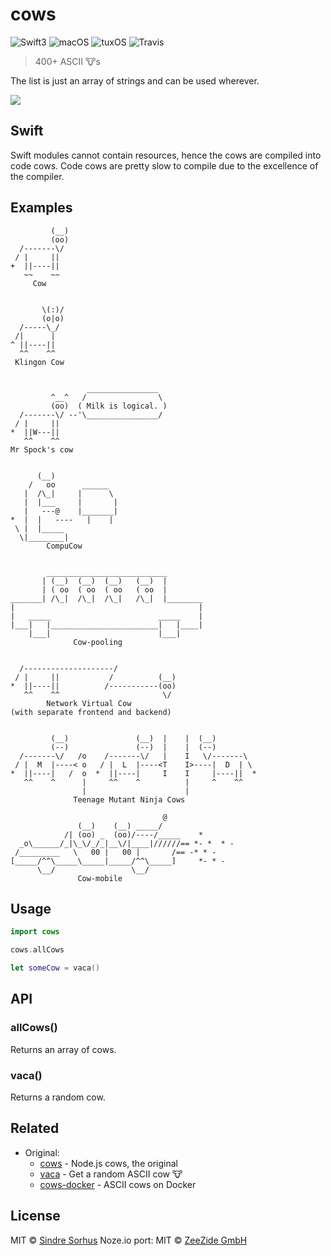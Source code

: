 # cows

![Swift3](https://img.shields.io/badge/swift-3-blue.svg)
![macOS](https://img.shields.io/badge/os-macOS-green.svg?style=flat)
![tuxOS](https://img.shields.io/badge/os-tuxOS-green.svg?style=flat)
![Travis](https://travis-ci.org/AlwaysRightInstitute/cows.svg?branch=master)

> 400+ ASCII 🐮s

The list is just an array of strings and can be used wherever.

![](https://cloud.githubusercontent.com/assets/170270/13090998/a9cdd6b0-d52b-11e5-83ec-614143c9a3bb.png)

## Swift

Swift modules cannot contain resources, hence the cows are compiled into code
cows. Code cows are pretty slow to compile due to the excellence of the
compiler.

## Examples

```
         (__)
         (oo)
  /-------\/
 / |     ||
+  ||----||
   ~~    ~~
     Cow


       \(:)/
       (o|o)
  /-----\_/
 /|      |
^ ||----||
  ^^    ^^
 Klingon Cow


                 ________________
         ^__^   /                \
         (oo)  ( Milk is logical. )
  /-------\/ --'\________________/
 / |     ||
*  ||W---||
   ^^    ^^
Mr Spock's cow


      (__)
    /   oo      ______
   |  /\_|     |      \
   |  |___     |       |
   |   ---@    |_______|
*  |  |   ----   |    |
 \ |  |_____
  \|________|
        CompuCow


        ___________________________
       | (__)  (__)  (__)   (__)  |
       | ( oo  ( oo  ( oo   ( oo  |
_______| /\_|  /\_|  /\_|   /\_|  |________
|                                         |
|   _____                        _____    |
|___|   |________________________|   |____|
    |___|                        |___|
              Cow-pooling


  /--------------------/
 / |     ||           /          (__)
*  ||----||          /-----------(oo)
   ^^    ^^                       \/
        Network Virtual Cow
(with separate frontend and backend)


         (__)               (__)  |    |  (__)
         (--)               (--)  |    |  (--)
  /-------\/   /o    /-------\/   |    I   \/-------\
 / |  M  |----< o   / |  L  |----<T    I>----|  D  | \
*  ||----|   /  o  *  ||----|     I    I     |----||  *
   ^^    ^      |     ^^    ^          |     ^    ^^
                |                      |
              Teenage Mutant Ninja Cows

                                  @
               (__)    (__) _____/
            /| (oo) _  (oo)/----/_____    *
  _o\______/_|\_\/_/_|__\/|____|//////== *- *  * -
 /_________   \   00 |   00 |       /== -* * -
[_____/^^\_____\_____|_____/^^\_____]     *- * -
      \__/                 \__/
               Cow-mobile
```


## Usage

```swift
import cows

cows.allCows

let someCow = vaca()
```


## API

### allCows()

Returns an array of cows.

### vaca()

Returns a random cow.


## Related

- Original:
  - [cows](https://github.com/sindresorhus/cows) - Node.js cows, the original
  - [vaca](https://github.com/sindresorhus/vaca) - Get a random ASCII cow 🐮
  - [cows-docker](https://github.com/alexellis/cows-docker) - ASCII cows on Docker


## License

MIT © [Sindre Sorhus](http://sindresorhus.com)
Noze.io port: MIT © [ZeeZide GmbH](http://zeezide.de)
